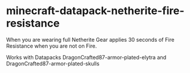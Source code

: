 # minecraft-datapack-netherite-fire-resistance

When you are wearing full Netherite Gear applies 30 seconds of Fire Resistance
when you are not on Fire.

Works with Datapacks DragonCrafted87-armor-plated-elytra and
DragonCrafted87-armor-plated-skulls
